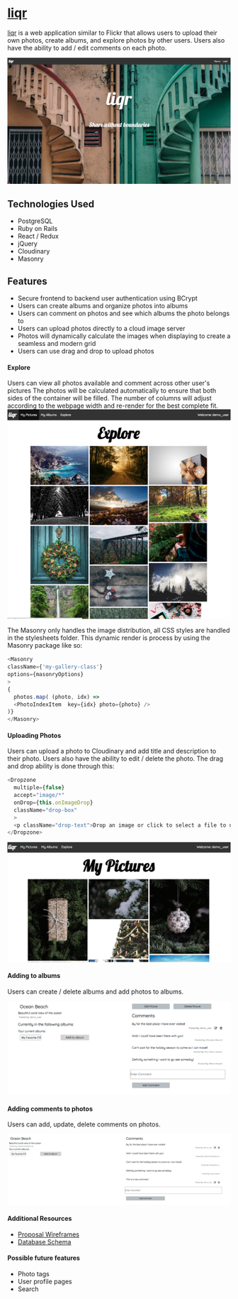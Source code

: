 # [liqr](https://liqr.herokuapp.com/)

[liqr](https://liqr.herokuapp.com/) is a web application similar to Flickr that allows users to upload their own photos, create albums, and explore photos by other users. Users also have the ability to add / edit comments on each photo.

![splash](/readme_images/splash.png)

## Technologies Used

+ PostgreSQL
+ Ruby on Rails
+ React / Redux
+ jQuery
+ Cloudinary
+ Masonry

## Features

+ Secure frontend to backend user authentication using BCrypt
+ Users can create albums and organize photos into albums
+ Users can comment on photos and see which albums the photo belongs to
+ Users can upload photos directly to a cloud image server
+ Photos will dynamically calculate the images when displaying to create a seamless and modern grid
+ Users can use drag and drop to upload photos

#### Explore

Users can view all photos available and comment across other user's pictures
The photos will be calculated automatically to ensure that both sides of the container will be filled. The number of columns will adjust according to the webpage width and re-render for the best complete fit.
![explore](readme_images/explore.png)

The Masonry only handles the image distribution, all CSS styles are handled in the stylesheets folder. This dynamic render is process by using the Masonry package like so:
```js
<Masonry
className={'my-gallery-class'}
options={masonryOptions}
>
{
  photos.map( (photo, idx) =>
  <PhotoIndexItem  key={idx} photo={photo} />
)}
</Masonry>
```

#### Uploading Photos

Users can upload a photo to Cloudinary and add title and description to their photo. Users also have the ability to edit / delete the photo. The drag and drop ability is done through this:
```js
<Dropzone
  multiple={false}
  accept="image/*"
  onDrop={this.onImageDrop}
  className="drop-box"
  >
  <p className="drop-text">Drop an image or click to select a file to upload.</p>
</Dropzone>
```

![upload](readme_images/photo_upload.gif)

#### Adding to albums

Users can create / delete albums and add photos to albums.

![albums](readme_images/add_to_album.gif)

#### Adding comments to photos

Users can add, update, delete comments on photos.

![comments](readme_images/create_comment.gif)

#### Additional Resources

+ [Proposal Wireframes](https://github.com/henrychen11/liqr/wiki/wireframes)
+ [Database Schema](https://github.com/henrychen11/liqr/wiki/schema)

#### Possible future features

+ Photo tags
+ User profile pages
+ Search
